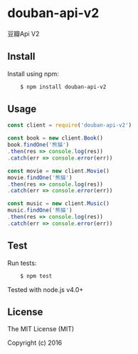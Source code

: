 # douban-api-v2

豆瓣Api V2

## Install

Install using npm:
```sh
    $ npm install douban-api-v2
```

## Usage

```javascript
const client = require('douban-api-v2')

const book = new client.Book()
book.findOne('熊猫')
.then(res => console.log(res))
.catch(err => console.error(err))

const movie = new client.Movie()
movie.findOne('熊猫')
.then(res => console.log(res))
.catch(err => console.error(err))

const music = new client.Music()
music.findOne('熊猫')
.then(res => console.log(res))
.catch(err => console.error(err))
```

## Test

Run tests:
```sh
    $ npm test
```

Tested with node.js v4.0+

## License
The MIT License (MIT)

Copyright (c) 2016